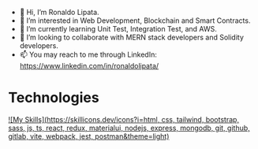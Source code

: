 - 👋 Hi, I’m Ronaldo Lipata.
- 👀 I’m interested in Web Development, Blockchain and Smart Contracts.
- 🌱 I’m currently learning Unit Test, Integration Test, and AWS.
- 💞️ I’m looking to collaborate with MERN stack developers and Solidity developers.
- 📫 You may reach to me through LinkedIn: https://www.linkedin.com/in/ronaldolipata/

# Technologies

[![My Skills](https://skillicons.dev/icons?i=html, css, tailwind, bootstrap, sass, js, ts, react, redux, materialui, nodejs, express, mongodb, git, github, gitlab, vite, webpack, jest, postman&theme=light)](https://skillicons.dev)
